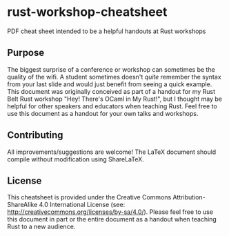 # rust-workshop-cheatsheet
PDF cheat sheet intended to be a helpful handouts at Rust workshops

## Purpose

The biggest surprise of a conference or workshop can sometimes be the quality of the wifi. A student sometimes doesn't *quite* remember the syntax from your last slide and would just benefit from seeing a quick example. This document was originally conceived as part of a handout for my Rust Belt Rust workshop "Hey! There's OCaml in My Rust!", but I thought may be helpful for other speakers and educators when teaching Rust. Feel free to use this document as a handout for your own talks and workshops.

## Contributing

All improvements/suggestions are welcome! The LaTeX document should compile without modification using ShareLaTeX.

## License

This cheatsheet is provided under the Creative Commons Attribution-ShareAlike 4.0 International License (see: http://creativecommons.org/licenses/by-sa/4.0/). Please feel free to use this document in part or the entire document as a handout when teaching Rust to a new audience.
